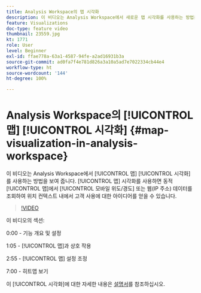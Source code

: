 ```yaml
---
title: Analysis Workspace의 맵 시각화
description: 이 비디오는 Analysis Workspace에서 새로운 맵 시각화를 사용하는 방법을 보여 줍니다. 맵 시각화를 사용하면 동적 맵에서 모바일(위도/경도) 또는 웹(IP 주소) 데이터를 조회하여 위치 컨텍스트 내에서 고객 사용에 대한 아이디어를 얻을 수 있습니다.
feature: Visualizations
doc-type: feature video
thumbnail: 23559.jpg
kt: 1771
role: User
level: Beginner
exl-id: ffae778a-63a1-4587-94fe-a2ad16931b3a
source-git-commit: ad0fa7f4e781d826a3a10a5ad7e7022334cb44e4
workflow-type: ht
source-wordcount: '144'
ht-degree: 100%

---
```


# Analysis Workspace의 [!UICONTROL 맵] [!UICONTROL 시각화] {#map-visualization-in-analysis-workspace}

이 비디오는 Analysis Workspace에서 [!UICONTROL 맵] [!UICONTROL 시각화]를 사용하는 방법을 보여 줍니다. [!UICONTROL 맵] 시각화를 사용하면 동적 [!UICONTROL 맵]에서 [!UICONTROL 모바일 위도/경도] 또는 웹(IP 주소) 데이터를 조회하여 위치 컨텍스트 내에서 고객 사용에 대한 아이디어를 얻을 수 있습니다.

>[!VIDEO](https://video.tv.adobe.com/v/23559/?quality=12)

이 비디오의 섹션:

0:00 - 기능 개요 및 설정

1:05 - [!UICONTROL 맵]과 상호 작용

2:55 - [!UICONTROL 맵] 설정 조정

7:00 - 히트맵 보기

이 [!UICONTROL 시각화]에 대한 자세한 내용은 [설명서](https://experienceleague.adobe.com/docs/analytics/analyze/analysis-workspace/visualizations/map-visualization.html?lang=ko)를 참조하십시오.
